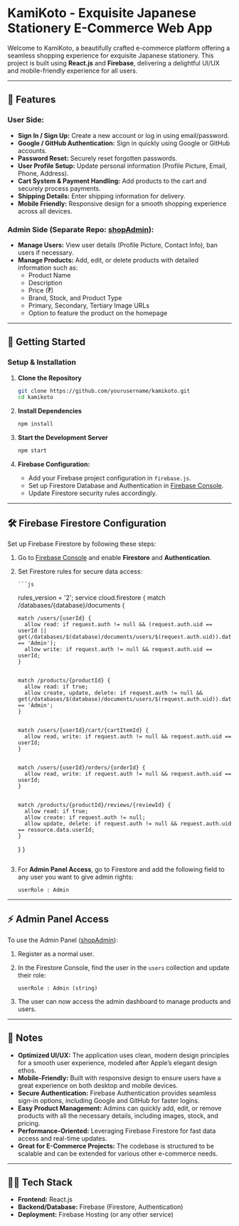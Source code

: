 # KamiKoto - Exquisite Japanese Stationery E-Commerce Web App

Welcome to KamiKoto, a beautifully crafted e-commerce platform offering a seamless shopping experience for exquisite Japanese stationery. This project is built using **React.js** and **Firebase**, delivering a delightful UI/UX and mobile-friendly experience for all users.

---

## 🌟 Features

### User Side:

- **Sign In / Sign Up:** Create a new account or log in using email/password.
- **Google / GitHub Authentication:** Sign in quickly using Google or GitHub accounts.
- **Password Reset:** Securely reset forgotten passwords.
- **User Profile Setup:** Update personal information (Profile Picture, Email, Phone, Address).
- **Cart System & Payment Handling:** Add products to the cart and securely process payments.
- **Shipping Details:** Enter shipping information for delivery.
- **Mobile Friendly:** Responsive design for a smooth shopping experience across all devices.

### Admin Side (Separate Repo: [shopAdmin](https://github.com/itfeelsharsh/shopAdmin)):

- **Manage Users:** View user details (Profile Picture, Contact Info), ban users if necessary.
- **Manage Products:** Add, edit, or delete products with detailed information such as:
  - Product Name
  - Description
  - Price (₹)
  - Brand, Stock, and Product Type
  - Primary, Secondary, Tertiary Image URLs
  - Option to feature the product on the homepage

---

## 🚀 Getting Started

### Setup & Installation

1. **Clone the Repository**

   ```bash
   git clone https://github.com/yourusername/kamikoto.git
   cd kamikoto
   ```

2. **Install Dependencies**

   ```bash
   npm install
   ```

3. **Start the Development Server**

   ```bash
   npm start
   ```

4. **Firebase Configuration:**
   - Add your Firebase project configuration in `firebase.js`.
   - Set up Firestore Database and Authentication in [Firebase Console](https://console.firebase.google.com).
   - Update Firestore security rules accordingly.

---

## 🛠 Firebase Firestore Configuration

Set up Firebase Firestore by following these steps:

1.  Go to [Firebase Console](https://console.firebase.google.com) and enable **Firestore** and **Authentication**.

2.  Set Firestore rules for secure data access:

        ```js

    rules_version = '2';
    service cloud.firestore {
    match /databases/{database}/documents {

        match /users/{userId} {
          allow read: if request.auth != null && (request.auth.uid == userId || get(/databases/$(database)/documents/users/$(request.auth.uid)).data.userRole == 'Admin');
          allow write: if request.auth != null && request.auth.uid == userId;
        }


        match /products/{productId} {
          allow read: if true;
          allow create, update, delete: if request.auth != null && get(/databases/$(database)/documents/users/$(request.auth.uid)).data.userRole == 'Admin';
        }


        match /users/{userId}/cart/{cartItemId} {
          allow read, write: if request.auth != null && request.auth.uid == userId;
        }


        match /users/{userId}/orders/{orderId} {
          allow read, write: if request.auth != null && request.auth.uid == userId;
        }


        match /products/{productId}/reviews/{reviewId} {
          allow read: if true;
          allow create: if request.auth != null;
          allow update, delete: if request.auth != null && request.auth.uid == resource.data.userId;
        }

    }
    }
    ```

3.  For **Admin Panel Access**, go to Firestore and add the following field to any user you want to give admin rights:

    ```plaintext
    userRole : Admin
    ```

---

## ⚡️ Admin Panel Access

To use the Admin Panel ([shopAdmin](https://github.com/itfeelsharsh/shopAdmin)):

1. Register as a normal user.
2. In the Firestore Console, find the user in the `users` collection and update their role:

   ```plaintext
   userRole : Admin (string)
   ```

3. The user can now access the admin dashboard to manage products and users.

---

## 📝 Notes

- **Optimized UI/UX:** The application uses clean, modern design principles for a smooth user experience, modeled after Apple’s elegant design ethos.
- **Mobile-Friendly:** Built with responsive design to ensure users have a great experience on both desktop and mobile devices.
- **Secure Authentication:** Firebase Authentication provides seamless sign-in options, including Google and GitHub for faster logins.
- **Easy Product Management:** Admins can quickly add, edit, or remove products with all the necessary details, including images, stock, and pricing.
- **Performance-Oriented:** Leveraging Firebase Firestore for fast data access and real-time updates.
- **Great for E-Commerce Projects:** The codebase is structured to be scalable and can be extended for various other e-commerce needs.

---

## 🧑‍💻 Tech Stack

- **Frontend:** React.js
- **Backend/Database:** Firebase (Firestore, Authentication)
- **Deployment:** Firebase Hosting (or any other service)
